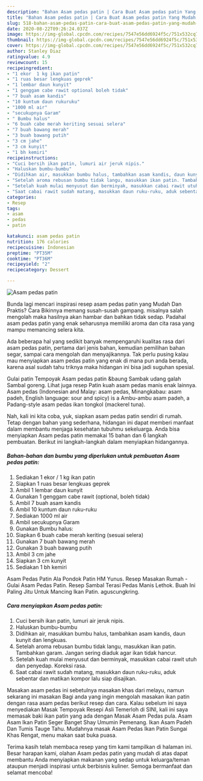 ```yaml
---
description: "Bahan Asam pedas patin | Cara Buat Asam pedas patin Yang Mudah Dan Praktis"
title: "Bahan Asam pedas patin | Cara Buat Asam pedas patin Yang Mudah Dan Praktis"
slug: 518-bahan-asam-pedas-patin-cara-buat-asam-pedas-patin-yang-mudah-dan-praktis
date: 2020-08-22T09:26:24.037Z
image: https://img-global.cpcdn.com/recipes/7547e56dd6924f5c/751x532cq70/asam-pedas-patin-foto-resep-utama.jpg
thumbnail: https://img-global.cpcdn.com/recipes/7547e56dd6924f5c/751x532cq70/asam-pedas-patin-foto-resep-utama.jpg
cover: https://img-global.cpcdn.com/recipes/7547e56dd6924f5c/751x532cq70/asam-pedas-patin-foto-resep-utama.jpg
author: Stanley Diaz
ratingvalue: 4.9
reviewcount: 15
recipeingredient:
- "1 ekor  1 kg ikan patin"
- "1 ruas besar lengkuas geprek"
- "1 lembar daun kunyit"
- "1 genggam cabe rawit optional boleh tidak"
- "7 buah asam kandis"
- "10 kuntum daun rukuruku"
- "1000 ml air"
- "secukupnya Garam"
- " Bumbu halus"
- "6 buah cabe merah keriting sesuai selera"
- "7 buah bawang merah"
- "3 buah bawang putih"
- "3 cm jahe"
- "3 cm kunyit"
- "1 bh kemiri"
recipeinstructions:
- "Cuci bersih ikan patin, lumuri air jeruk nipis."
- "Haluskan bumbu-bumbu"
- "Didihkan air, masukkan bumbu halus, tambahkan asam kandis, daun kunyit dan lengkuas."
- "Setelah aroma rebusan bumbu tidak langu, masukkan ikan patin. Tambahkan garam. Jangan sering diaduk agar ikan tidak hancur."
- "Setelah kuah mulai menyusut dan berminyak, masukkan cabai rawit utuh dan penyedap. Koreksi rasa."
- "Saat cabai rawit sudah matang, masukkan daun ruku-ruku, aduk sebentar dan matikan kompor lalu siap disajikan."
categories:
- Resep
tags:
- asam
- pedas
- patin

katakunci: asam pedas patin 
nutrition: 176 calories
recipecuisine: Indonesian
preptime: "PT35M"
cooktime: "PT36M"
recipeyield: "2"
recipecategory: Dessert

---
```



![Asam pedas patin](https://img-global.cpcdn.com/recipes/7547e56dd6924f5c/751x532cq70/asam-pedas-patin-foto-resep-utama.jpg)

Bunda lagi mencari inspirasi resep asam pedas patin yang Mudah Dan Praktis? Cara Bikinnya memang susah-susah gampang. misalnya salah mengolah maka hasilnya akan hambar dan bahkan tidak sedap. Padahal asam pedas patin yang enak seharusnya memiliki aroma dan cita rasa yang mampu memancing selera kita.

Ada beberapa hal yang sedikit banyak mempengaruhi kualitas rasa dari asam pedas patin, pertama dari jenis bahan, kemudian pemilihan bahan segar, sampai cara mengolah dan menyajikannya. Tak perlu pusing kalau mau menyiapkan asam pedas patin yang enak di mana pun anda berada, karena asal sudah tahu triknya maka hidangan ini bisa jadi suguhan spesial.

Gulai patin Tempoyak Asam pedas patin &amp;baung Sambak udang galah Sambal goreng. Lihat juga resep Patin kuah asam pedas manis enak lainnya. Asam pedas (Indonesian and Malay: asam pedas, Minangkabau: asam padeh, English language: sour and spicy) is a Ambu-ambu asam padeh, a Padang-style asam pedas ikan tongkol (mackerel tuna).


Nah, kali ini kita coba, yuk, siapkan asam pedas patin sendiri di rumah. Tetap dengan bahan yang sederhana, hidangan ini dapat memberi manfaat dalam membantu menjaga kesehatan tubuhmu sekeluarga. Anda bisa menyiapkan Asam pedas patin memakai 15 bahan dan 6 langkah pembuatan. Berikut ini langkah-langkah dalam menyiapkan hidangannya.

<!--inarticleads1-->

##### Bahan-bahan dan bumbu yang diperlukan untuk pembuatan Asam pedas patin:

1. Sediakan 1 ekor / 1 kg ikan patin
1. Siapkan 1 ruas besar lengkuas geprek
1. Ambil 1 lembar daun kunyit
1. Gunakan 1 genggam cabe rawit (optional, boleh tidak)
1. Ambil 7 buah asam kandis
1. Ambil 10 kuntum daun ruku-ruku
1. Sediakan 1000 ml air
1. Ambil secukupnya Garam
1. Gunakan  Bumbu halus:
1. Siapkan 6 buah cabe merah keriting (sesuai selera)
1. Gunakan 7 buah bawang merah
1. Gunakan 3 buah bawang putih
1. Ambil 3 cm jahe
1. Siapkan 3 cm kunyit
1. Sediakan 1 bh kemiri


Asam Pedas Patin Ala Pondok Patin HM Yunus. Resep Masakan Rumah - Gulai Asam Pedas Patin. Resep Sambal Terasi Pedas Manis Lethok. Buah Ini Paling Jitu Untuk Mancing Ikan Patin. aguscungkring. 

<!--inarticleads2-->

##### Cara menyiapkan Asam pedas patin:

1. Cuci bersih ikan patin, lumuri air jeruk nipis.
1. Haluskan bumbu-bumbu
1. Didihkan air, masukkan bumbu halus, tambahkan asam kandis, daun kunyit dan lengkuas.
1. Setelah aroma rebusan bumbu tidak langu, masukkan ikan patin. Tambahkan garam. Jangan sering diaduk agar ikan tidak hancur.
1. Setelah kuah mulai menyusut dan berminyak, masukkan cabai rawit utuh dan penyedap. Koreksi rasa.
1. Saat cabai rawit sudah matang, masukkan daun ruku-ruku, aduk sebentar dan matikan kompor lalu siap disajikan.


Masakan asam pedas ini sebetulnya masakan khas dari melayu, namun sekarang ini masakan Bagi anda yang ingin mengolah masakan ikan patin dengan rasa asam pedas berikut resep dan cara. Kalau sebelum ini saya menyediakan Masak Tempoyak Resepi Asli Temerloh di SINI, kali ini saya memasak baki ikan patin yang ada dengan Masak Asam Pedas pula. Asam Asam Ikan Patin Seger Banget Shay Umumin Pemenang. Ikan Asam Padeh Dan Tumis Tauge Tahu. Mudahnya masak Asam Pedas Ikan Patin Sungai Khas Rengat, menu makan saat buka puasa. 

Terima kasih telah membaca resep yang tim kami tampilkan di halaman ini. Besar harapan kami, olahan Asam pedas patin yang mudah di atas dapat membantu Anda menyiapkan makanan yang sedap untuk keluarga/teman ataupun menjadi inspirasi untuk berbisnis kuliner. Semoga bermanfaat dan selamat mencoba!
